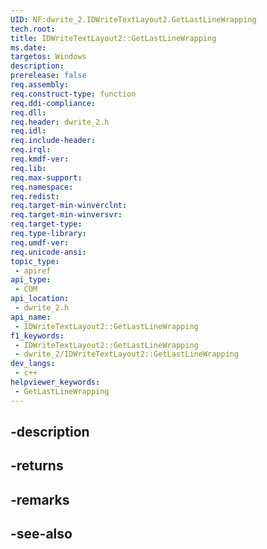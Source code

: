 ```yaml
---
UID: NF:dwrite_2.IDWriteTextLayout2.GetLastLineWrapping
tech.root: 
title: IDWriteTextLayout2::GetLastLineWrapping
ms.date: 
targetos: Windows
description: 
prerelease: false
req.assembly: 
req.construct-type: function
req.ddi-compliance: 
req.dll: 
req.header: dwrite_2.h
req.idl: 
req.include-header: 
req.irql: 
req.kmdf-ver: 
req.lib: 
req.max-support: 
req.namespace: 
req.redist: 
req.target-min-winverclnt: 
req.target-min-winversvr: 
req.target-type: 
req.type-library: 
req.umdf-ver: 
req.unicode-ansi: 
topic_type:
 - apiref
api_type:
 - COM
api_location:
 - dwrite_2.h
api_name:
 - IDWriteTextLayout2::GetLastLineWrapping
f1_keywords:
 - IDWriteTextLayout2::GetLastLineWrapping
 - dwrite_2/IDWriteTextLayout2::GetLastLineWrapping
dev_langs:
 - c++
helpviewer_keywords:
 - GetLastLineWrapping
---
```


## -description

## -returns

## -remarks

## -see-also


